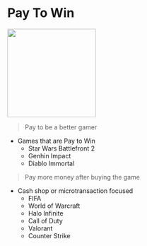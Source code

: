 # Pay To Win

<img src = "https://pbs-prod.linustechtips.com/monthly_2022_07/397694888_LTTWHALELANWallpapers_LightMode.png.de7bcc0df128e3982b7aeb7e1c707f69.png" height ="200">

> Pay to be a better gamer

* Games that are Pay to Win
    * Star Wars Battlefront 2
    * Genhin Impact
    * Diablo Immortal

> Pay more money after buying the game

* Cash shop or microtransaction focused
    * FIFA
    * World of Warcraft
    * Halo Infinite
    * Call of Duty
    * Valorant
    * Counter Strike

